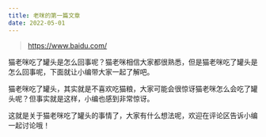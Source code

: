```yaml
---
title: 老咪的第一篇文章
date: 2022-05-01
---
```


> https://www.baidu.com/

猫老咪吃了罐头是怎么回事呢？猫老咪相信大家都很熟悉，但是猫老咪吃了罐头是怎么回事呢，下面就让小编带大家一起了解吧。

猫老咪吃了罐头，其实就是不喜欢吃猫粮，大家可能会很惊讶猫老咪怎么会吃了罐头呢？但事实就是这样，小编也感到非常惊讶。

这就是关于猫老咪吃了罐头的事情了，大家有什么想法呢，欢迎在评论区告诉小编一起讨论哦！